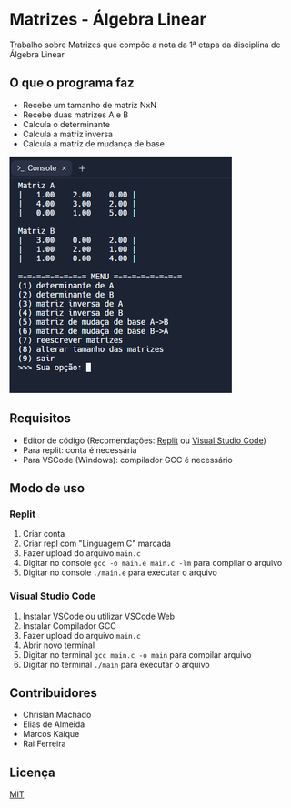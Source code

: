 # Matrizes - Álgebra Linear
Trabalho sobre Matrizes que compõe a nota da 1ª etapa da disciplina de Álgebra Linear

## O que o programa faz
- Recebe um tamanho de matriz NxN
- Recebe duas matrizes A e B
- Calcula o determinante
- Calcula a matriz inversa
- Calcula a matriz de mudança de base

![preview](./.github/preview.png)

## Requisitos
- Editor de código (Recomendações: [Replit](https://replit.com) ou [Visual Studio Code](https://code.visualstudio.com))
- Para replit: conta é necessária
- Para VSCode (Windows): compilador GCC é necessário

## Modo de uso
### Replit
1) Criar conta
2) Criar repl com "Linguagem C" marcada
3) Fazer upload do arquivo <code>main.c</code>
4) Digitar no console <code>gcc -o main.e main.c -lm</code> para compilar o arquivo
5) Digitar no console <code>./main.e</code> para executar o arquivo

### Visual Studio Code
1) Instalar VSCode ou utilizar VSCode Web
2) Instalar Compilador GCC
3) Fazer upload do arquivo <code>main.c</code>
4) Abrir novo terminal
5) Digitar no terminal <code>gcc main.c -o main</code> para compilar arquivo
6) Digitar no terminal <code>./main</code> para executar o arquivo

## Contribuidores
- Chrislan Machado
- Elias de Almeida
- Marcos Kaique
- Rai Ferreira

## Licença
[MIT](https://choosealicense.com/licenses/mit/)